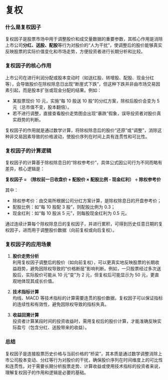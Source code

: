 
# 复权

### 什么是复权因子

复权因子是股票市场中用于调整股价和成交量数据的重要参数，其核心作用是消除上市公司**分红、送股、配股**等行为对股价的“人为干扰”，使调整后的股价能够真实反映股票的实际价值变化和市场走势，方便投资者进行长期分析和比较。


### 复权因子的核心作用

上市公司在进行利润分配或股本变动时（如送红股、转增股、配股、现金分红等），会导致股价在除权除息日出现“断崖式下跌”，但这种下跌并非由市场交易因素引起，而是股本扩张或现金分配的结果。例如：
- 某股票现价 10 元，实施“每 10 股送 10 股”的分红方案，除权后股价会变为 5 元（总市值不变，股本翻倍）。
- 若不进行调整，直接查看股价走势图会出现“暴跌”假象，误导投资者对股价真实趋势的判断。

复权因子的作用就是通过数学计算，将除权除息后的股价“还原”或“调整”，消除这种非交易因素导致的价格波动，使股价序列在时间上具有连贯性和可比性。


### 复权因子的计算逻辑

复权因子的计算基于除权除息日的“除权参考价”，具体公式因公司行为不同而略有差异，核心逻辑是：

**复权因子 = （除权前一日收盘价 + 配股价 × 配股比例 - 现金红利） ÷ 除权参考价**

其中：
- 除权参考价：由交易所根据公司分红方案计算，是除权除息日的开盘参考价；
- 配股比例：如“每 10 股配 3 股”，则配股比例为 0.3；
- 现金红利：如“每 10 股派 5 元”，则每股现金红利为 0.5 元。

通过连续计算每个除权除息日的复权因子，并进行累积，可得到历史任意日期的复权因子，进而用于调整股价数据（向前复权或向后复权）。


### 复权因子的应用场景

1. **股价走势分析**  
   利用复权因子调整后的股价（如向前复权），可以更真实地反映股票的长期收益趋势，避免因除权导致的“价格断层”影响判断。例如，一只股票经过多次送股后，实际股价可能从 10 元“变”为 2 元，但复权后可能显示为 50 元，更直观地体现其成长价值。

2. **技术指标计算**  
   均线、MACD 等技术指标的计算需要连贯的股价数据，复权因子可以保证指标的连续性和有效性，避免因除权导致的指标失真。

3. **收益回溯计算**  
   投资者计算某段时间的投资收益时，需用复权后的股价计算，才能准确反映实际盈亏（包含分红、送股带来的收益）。


### 总结

复权因子是连接股票历史价格与当前价格的“桥梁”，其本质是通过数学调整消除上市公司股本变动、分红等行为对股价的干扰，确保股价序列在时间维度上的可比性和连贯性。对于需要长期分析股票走势、计算收益或使用技术指标的投资者来说，理解复权因子的作用和逻辑是必要的基础。
